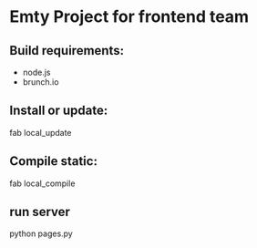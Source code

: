 Emty Project for frontend team
===============

Build requirements:
-------------------

* node.js
* brunch.io

Install or update:
----------

  fab local_update

Compile static:
----------

  fab local_compile


run server
----------

  python pages.py



